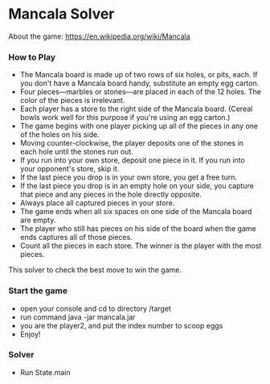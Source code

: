 # Mancala Solver

About the game: https://en.wikipedia.org/wiki/Mancala

### How to Play
* The Mancala board is made up of two rows of six holes, or pits, each. If you don't have a Mancala board handy, substitute an empty egg carton.
* Four pieces—marbles or stones—are placed in each of the 12 holes. The color of the pieces is irrelevant.
* Each player has a store to the right side of the Mancala board. (Cereal bowls work well for this purpose if you're using an egg carton.)
* The game begins with one player picking up all of the pieces in any one of the holes on his side.
* Moving counter-clockwise, the player deposits one of the stones in each hole until the stones run out.
* If you run into your own store, deposit one piece in it. If you run into your opponent's store, skip it.
* If the last piece you drop is in your own store, you get a free turn.
* If the last piece you drop is in an empty hole on your side, you capture that piece and any pieces in the hole directly opposite.
* Always place all captured pieces in your store.
* The game ends when all six spaces on one side of the Mancala board are empty.
* The player who still has pieces on his side of the board when the game ends captures all of those pieces.
* Count all the pieces in each store. The winner is the player with the most pieces.

This solver to check the best move to win the game.

### Start the game
* open your console and cd to directory /target
* run command java -jar mancala.jar
* you are the player2, and put the index number to scoop eggs
* Enjoy!

### Solver
* Run State.main 

